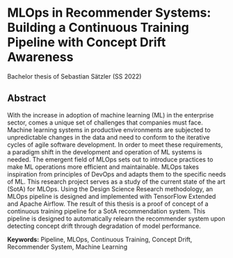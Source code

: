 # MLOps in Recommender Systems: Building a Continuous Training Pipeline with Concept Drift Awareness

Bachelor thesis of Sebastian Sätzler (SS 2022)

## Abstract
With the increase in adoption of machine learning (ML) in the enterprise sector, comes
a unique set of challenges that companies must face. Machine learning systems in
productive environments are subjected to unpredictable changes in the data and need
to conform to the iterative cycles of agile software development. In order to meet these
requirements, a paradigm shift in the development and operation of ML systems is
needed. The emergent field of MLOps sets out to introduce practices to make ML operations more efficient and maintainable. MLOps takes inspiration from principles of
DevOps and adapts them to the specific needs of ML. This research project serves as
a study of the current state of the art (SotA) for MLOps. Using the Design Science Research methodology, an MLOps pipeline is designed and implemented with TensorFlow Extended and Apache Airflow. The result of this thesis is a proof of concept of a
continuous training pipeline for a SotA recommendation system. This pipeline is designed to automatically relearn the recommender system upon detecting concept drift
through degradation of model performance.

**Keywords:** Pipeline, MLOps, Continuous Training, Concept Drift, Recommender System, Machine Learning
